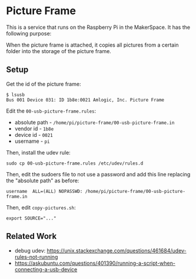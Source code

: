 # Picture Frame

This is a service that runs on the Raspberry Pi in the MakerSpace.
It has the following purpose:

When the picture frame is attached, it copies all pictures from a certain
folder into the storage of the picture frame.

## Setup

Get the id of the picture frame:

```
$ lsusb
Bus 001 Device 031: ID 1b8e:0021 Amlogic, Inc. Picture Frame
```

Edit the `00-usb-picture-frame.rules`:
- absolute path - `/home/pi/picture-frame/00-usb-picture-frame.in`
- vendor id - `1b8e`
- device id - `0021`
- username - `pi`

Then, install the udev rule:

```
sudo cp 00-usb-picture-frame.rules /etc/udev/rules.d
```

Then, edit the sudoers file to not use a password and add this line
replacing the "absolute path" as before:

```
username  ALL=(ALL) NOPASSWD: /home/pi/picture-frame/00-usb-picture-frame.in
```

Then, edit `copy-pictures.sh`:
```
export SOURCE="..."
```

## Related Work

- debug udev: https://unix.stackexchange.com/questions/461684/udev-rules-not-running
- https://askubuntu.com/questions/401390/running-a-script-when-connecting-a-usb-device



